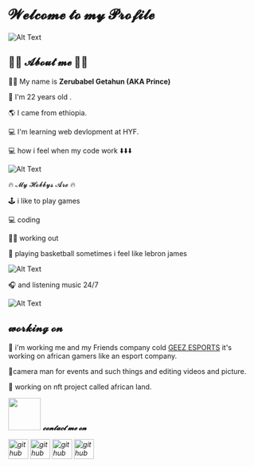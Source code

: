 # 𝓦𝓮𝓵𝓬𝓸𝓶𝓮 𝓽𝓸 𝓶𝔂 𝓟𝓻𝓸𝓯𝓲𝓵𝓮

![Alt Text](https://media.giphy.com/media/qgQUggAC3Pfv687qPC/giphy.gif)

## 🤴🏾 𝓐𝓫𝓸𝓾𝓽 𝓶𝓮 🤴🏾

🤴🏾 My name is **Zerubabel Getahun (AKA Prince)**

🔞 I'm 22 years old .

🌎 I came from ethiopia.

💻 I'm learning web devlopment at HYF.

💻 how i feel when my code work ⬇️⬇️⬇️

![Alt Text](https://media.giphy.com/media/12BYUePgtn7sis/giphy.gif)

🔥 𝓜𝔂 𝓗𝓸𝓫𝓫𝔂𝓼 𝓐𝓻𝓮 🔥

🕹️ i like to play games

💻 coding

🏋️‍♂️ working out

🏀 playing basketball sometimes i feel like lebron james

![Alt Text](https://media.giphy.com/media/3oEdv9kR4Jsl05gS4w/giphy-downsized.gif)

🎧 and listening music 24/7

![Alt Text](https://media.giphy.com/media/L9axNxZzC3SPC/giphy-downsized.gif)

## 𝔀𝓸𝓻𝓴𝓲𝓷𝓰 𝓸𝓷

🌋 i'm working me and my Friends company cold
[GEEZ ESPORTS](https://linktr.ee/geezesport) it's working on african gamers like
an esport company.

🌋camera man for events and such things and editing videos and picture.

🌋 working on nft project called african land.

<img src="https://media.giphy.com/media/LnQjpWaON8nhr21vNW/giphy.gif" width="65">
<em><b>𝓬𝓸𝓷𝓽𝓪𝓬𝓽 𝓶𝓮 𝓸𝓷</b>

[<img src='https://cdn.jsdelivr.net/npm/simple-icons@3.0.1/icons/github.svg' alt='github' height='40'>](https://github.com/zerubabel4)
[<img src='https://cdn.jsdelivr.net/npm/simple-icons@3.0.1/icons/gmail.svg' alt='github' height='40'>](zelelewzerubabel@gmail.com)
[<img src='https://cdn.jsdelivr.net/npm/simple-icons@3.0.1/icons/instagram.svg' alt='github' height='40'>](https://instagram.com/prince__zg?utm_medium=copy_link)
[<img src='https://cdn.jsdelivr.net/npm/simple-icons@3.0.1/icons/tiktok.svg' alt='github' height='40'>](https://www.tiktok.com/@princepm_)
